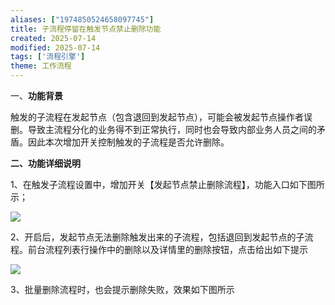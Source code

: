 ```yaml
---
aliases: ["1974850524658097745"]
title: 子流程停留在触发节点禁止删除功能
created: 2025-07-14
modified: 2025-07-14
tags: ['流程引擎']
theme: 工作流程
---
```


一、**功能背景**

触发的子流程在发起节点（包含退回到发起节点），可能会被发起节点操作者误删。导致主流程分化的业务得不到正常执行，同时也会导致内部业务人员之间的矛盾。因此本次增加开关控制触发的子流程是否允许删除。

**二、功能详细说明**

1、在触发子流程设置中，增加开关【发起节点禁止删除流程】，功能入口如下图所示；

![](https://myhelpdoc.oss-cn-heyuan.aliyuncs.com/mdimages/56ef71ee273d05cd1742bac25a1165b9.jpg)

2、开启后，发起节点无法删除触发出来的子流程，包括退回到发起节点的子流程。前台流程列表行操作中的删除以及详情里的删除按钮，点击给出如下提示

![](https://myhelpdoc.oss-cn-heyuan.aliyuncs.com/mdimages/9c176f1ebbaa1ecd12a3df44443d4875.jpg)

3、批量删除流程时，也会提示删除失败，效果如下图所示

